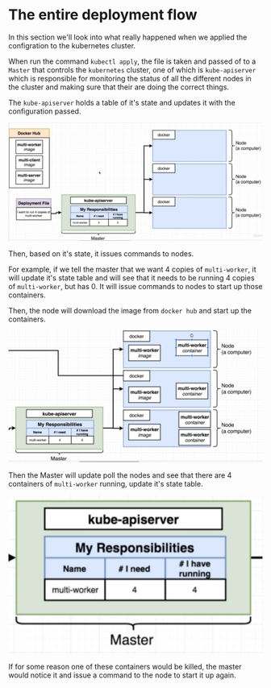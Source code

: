 # The entire deployment flow

In this section we'll look into what really happened when we applied the configration to the kubernetes cluster.

When run the command `kubectl apply`, the file is taken and passed of to a `Master` that controls the `kubernetes` cluster, one of which is `kube-apiserver` which is responsible for monitoring the status of all the different nodes in the cluster and making sure that their are doing the correct things.

The `kube-apiserver` holds a table of it's state and updates it with the configuration passed.

![](../../images/2019-03-17-16-01-39.png)

Then, based on it's state, it issues commands to nodes.

For example, if we tell the master that we want 4 copies of `multi-worker`, it will update it's state table and will see that it needs to be running 4 copies of `multi-worker`, but has 0. It will issue commands to nodes to start up those containers.

Then, the node will download the  image from `docker hub` and start up the containers.

![](../../images/2019-03-17-16-04-28.png)

Then the Master will update poll the nodes and see that there are 4 containers of `multi-worker` running, update it's state table.

![](../../images/2019-03-17-16-05-40.png)

If for some reason one of these containers would be killed, the master would notice it and issue a command to the node to start it up again.